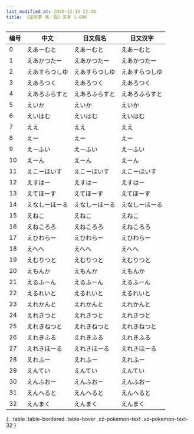 ```yaml
---
last_modified_at: 2020-12-15 22:48
title: 《宝可梦 黑／白》文本 1-096
---
```

| 编号 | 中文 | 日文假名 | 日文汉字 |
| ---- | ---- | ---- | --- |
| 0 | えあーむと | えあーむと | えあーむと |
| 1 | えあかつたー | えあかつたー | えあかつたー |
| 2 | えあすらつしゆ | えあすらつしゆ | えあすらつしゆ |
| 3 | えあろつく | えあろつく | えあろつく |
| 4 | えあろふらすと | えあろふらすと | えあろふらすと |
| 5 | えいか | えいか | えいか |
| 6 | えいはむ | えいはむ | えいはむ |
| 7 | ええ | ええ | ええ |
| 8 | えー | えー | えー |
| 9 | えーふい | えーふい | えーふい |
| 10 | えーん | えーん | えーん |
| 11 | えこーほいす | えこーほいす | えこーほいす |
| 12 | えすはー | えすはー | えすはー |
| 13 | えてほーす | えてほーす | えてほーす |
| 14 | えなしーほーる | えなしーほーる | えなしーほーる |
| 15 | えねこ | えねこ | えねこ |
| 16 | えねころろ | えねころろ | えねころろ |
| 17 | えひわらー | えひわらー | えひわらー |
| 18 | えへへ | えへへ | えへへ |
| 19 | えむりつと | えむりつと | えむりつと |
| 20 | えもんか | えもんか | えもんか |
| 21 | えるふーん | えるふーん | えるふーん |
| 22 | えるれいと | えるれいと | えるれいと |
| 23 | えれかんと | えれかんと | えれかんと |
| 24 | えれきつと | えれきつと | えれきつと |
| 25 | えれきねつと | えれきねつと | えれきねつと |
| 26 | えれきふる | えれきふる | えれきふる |
| 27 | えれきほーる | えれきほーる | えれきほーる |
| 28 | えれふー | えれふー | えれふー |
| 29 | えんてい | えんてい | えんてい |
| 30 | えんふおー | えんふおー | えんふおー |
| 31 | えんへると | えんへると | えんへると |
| 32 | えんまく | えんまく | えんまく |
{: .table .table-bordered .table-hover .xz-pokemon-text .xz-pokemon-text-32 }